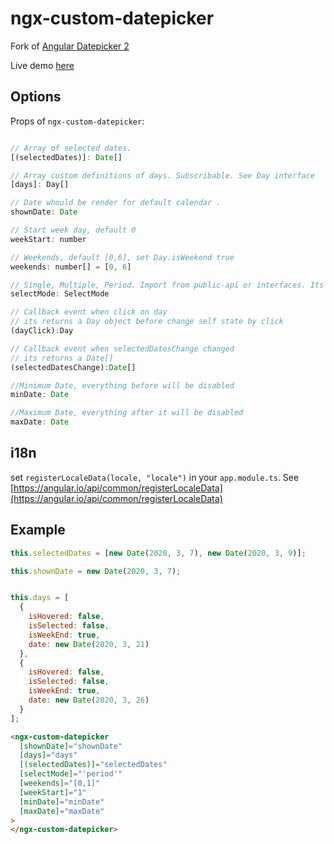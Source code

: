 # ngx-custom-datepicker

Fork of [Angular Datepicker 2](https://github.com/nsnayp13/angular-datepicker2)

Live demo [here](https://javier.pm/ngx-custom-datepicker)

## Options

Props of `ngx-custom-datepicker`:

```javascript

// Array of selected dates.
[(selectedDates)]: Date[]

// Array custom definitions of days. Subscribable. See Day interface
[days]: Day[]

// Date whould be render for default calendar .
shownDate: Date

// Start week day, default 0
weekStart: number

// Weekends, default [0,6], set Day.isWeekend true
weekends: number[] = [0, 6]

// Single, Multiple, Period. Import from public-api or interfaces. Its enum
selectMode: SelectMode

// Callback event when click on day
// its returns a Day object before change self state by click
(dayClick):Day

// Callback event when selectedDatesChange changed
// its returns a Date[]
(selectedDatesChange):Date[]

//Minimum Date, everything before will be disabled
minDate: Date

//Maximum Date, everything after it will be disabled
maxDate: Date
```

## i18n

set `registerLocaleData(locale, "locale")` in your `app.module.ts`. See [https://angular.io/api/common/registerLocaleData](https://angular.io/api/common/registerLocaleData)

## Example

```javascript
this.selectedDates = [new Date(2020, 3, 7), new Date(2020, 3, 9)];

this.shownDate = new Date(2020, 3, 7);


this.days = [
  {
    isHovered: false,
    isSelected: false,
    isWeekEnd: true,
    date: new Date(2020, 3, 21)
  },
  {
    isHovered: false,
    isSelected: false,
    isWeekEnd: true,
    date: new Date(2020, 3, 26)
  }
];
```

```html
<ngx-custom-datepicker
  [shownDate]="shownDate"
  [days]="days"
  [(selectedDates)]="selectedDates"
  [selectMode]="'period'"
  [weekends]="[0,1]"
  [weekStart]="1"
  [minDate]="minDate"
  [maxDate]="maxDate"
>
</ngx-custom-datepicker>
```
